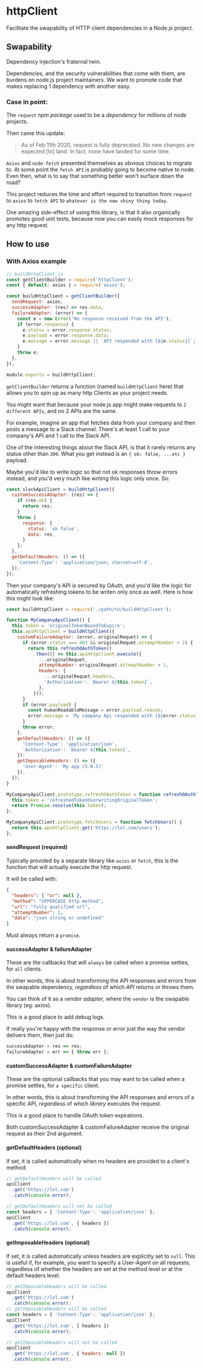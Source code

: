 # httpClient
Facilitate the swapability of HTTP client dependencies in a Node.js project.

## Swapability
Dependency injection's fraternal twin.

Dependencies, and the security vulnerabilities that come with them, are burdens on node.js project maintainers. We want to promote code that makes replacing 1 dependency with another easy.

### Case in point:
The `request` _npm package_ used to be a _dependency_ for millions of _node_ projects.

Then came this update:
> As of Feb 11th 2020, request is fully deprecated. No new changes are expected [to] land.
> In fact, none have landed for some time.

`Axios` and `node-fetch` presented themselves as obvious choices to migrate to. At some point the
`fetch API` is probably going to become native to node. Even then, what is to say that something
better won't surface down the road?

This project reduces the time and effort required to transition from `request`
to `axios` to `fetch API` to `whatever is the new shiny thing today`.

One amazing side-effect of using this library, is that it also organically promotes good unit tests,
because now you can easily mock responses for any http request.

## How to use
### With Axios example
```js
// buildHttpClient.js
const getClientBuilder = require('httpClient');
const { default: axios } = require('axios');

const buildHttpClient = getClientBuilder({
  sendRequest: axios,
  successAdapter: (res) => res.data,
  failureAdapter: (error) => {
    const e = new Error('No response received from the API');
    if (error.response) {
      e.status = error.response.status;
      e.payload = error.response.data;
      e.message = error.message || `API responded with [${e.status}]`;
    }
    throw e;
  },
});

module.exports = buildHttpClient;
```
`getClientBuilder` returns a function (named `buildHttpClient` here)
that allows you to spin up as many http Clients as your project needs.

You might want that because your node.js app might make requests to `2 different APIs`,
and no 2 APIs are the same.

For example, imagine an app that fetches data from your company and then posts a message to
a Slack channel. There's at least 1 call to your company's API and 1 call to the Slack API.

One of the interesting things about the Slack API,
is that it rarely returns any status other than `200`.
What you get instead is an `{ ok: false, ...etc }` payload.

Maybe you'd like to write logic so that not ok responses throw errors instead,
and you'd very much like writing this logic only once. So:

```js
const slackApiClient = buildHttpClient({
  customSuccessAdapter: (res) => {
    if (res.ok) {
      return res;
    }
    throw {
      response: {
        status: 'ok false',
        data: res,
      }
    };
  },
  getDefaultHeaders: () => ({
    'Content-Type': 'application/json; charset=utf-8',
  }),
});
```

Then your company's API is secured by OAuth, and you'd like the logic for automatically refreshing
tokens to be writen only once as well.
Here is how this might look like:

```js
const buildHttpClient = require('./path/to/buildHttpClient');

function MyCompanyApiClient() {
  this.token = 'originalTokenBoundToExpire';
  this.apiHttpClient = buildHttpClient({
    customFailureAdapter: (error, originalRequet) => {
      if (error.status === 403 && originalRequet.attemptNumber < 2) {
        return this.refreshOAuthToken()
          .then(() => this.apiHttpClient.execute({
            ...originalRequet,
            attemptNumber: originalRequet.attemptNumber + 1,
            headers: {
              ...originalRequet.headers,
              'Authorization': `Bearer ${this.token}`,
            },
          }));
      }
      if (error.payload) {
        const humanReadableMessage = error.payload.reason;
        error.message = `My company Api responded with [${error.status}] ${humanReadableMessage}`;
      }
      throw error;
    },
    getDefaultHeaders: () => ({
      'Content-Type': 'application/json',
      'Authorization': `Bearer ${this.token}`,
    }),
    getImposableHeaders: () => ({
      'User-Agent': 'My app (5.0.5)'
    }),
  });
}

MyCompanyApiClient.prototype.refreshOAuthToken = function refreshOAuthToken() {
  this.token = 'refreshedTokenOverwritingOriginalToken';
  return Promise.resolve(this.token);
};

MyCompanyApiClient.prototype.fetchUsers = function fetchUsers() {
  return this.apiHttpClient.get('https://lol.com/users');
};
```

#### sendRequest (required)
Typically provided by a separate library like `axios` or `fetch`,
this is the function that will actually execute the http request.

It will be called with:
```json
{
  "headers": { "or": null },
  "method": "UPPERCASE http method",
  "url": "fully qualified url",
  "attemptNumber": 1,
  "data": "json string or undefined"
}
```
Must always return a `promise`.

#### successAdapter & failureAdapter
These are the callbacks that will `always` be called when a promise settles,
for `all` clients.

In other words, this is about transforming the API responses and errors
from the swapable dependency, _regardless_ of which _API_ returns or throws them.

You can think of it as a _vendor adapter_, where the `vendor` is the swapable library (eg: axios).

This is a good place to add debug logs.

If really you're happy with the response or error just the way the vendor delivers them,
then just do:
```js
successAdapter = res => res;
failureAdapter = err => { throw err };
```

#### customSuccessAdapter & customFailureAdapter
These are the optional callbacks that you may want to be called when a promise settles,
for `a specific` client.

In other words, this is about transforming the API responses and errors of a specific API,
_regardless_ of which _library_ executes the request.

This is a good place to handle OAuth token expirations.

Both customSuccessAdapter & customFailureAdapter receive the original request as their 2nd argument.

#### getDefaultHeaders (optional)
If set, it is called automatically when no headers are provided to a client's method.
```js
// getDefaultHeaders will be called
apiClient
  .get('https://lol.com')
  .catch(console.error);

// getDefaultHeaders will not be called
const headers = { 'Content-Type': 'application/json' };
apiClient
  .get('https://lol.com', { headers })
  .catch(console.error);
```

#### getImposableHeaders (optional)
If set, it is called automatically unless headers are explicitly set to `null`.
This is useful if, for example, you want to specify a User-Agent on all requests,
regardless of whether the headers are set at the method level or at the default headers level.
```js
// getImposableHeaders will be called
apiClient
  .get('https://lol.com')
  .catch(console.error);
// getImposableHeaders will be called
const headers = { 'Content-Type': 'application/json' };
apiClient
  .get('https://lol.com', { headers })
  .catch(console.error);

// getImposableHeaders will not be called
apiClient
  .get('https://lol.com', { headers: null })
  .catch(console.error);
```
